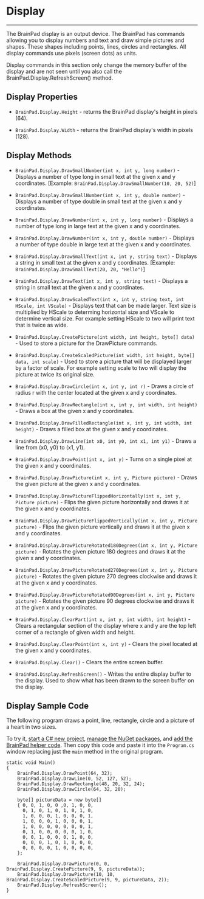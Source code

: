 # Display
---
The BrainPad display is an output device. The BrainPad has commands allowing you to display numbers and text and draw simple pictures and shapes. These shapes including points, lines, circles and rectangles. All display commands use pixels (screen dots) as units.

Display commands in this section only change the memory buffer of the display and are not seen until you also call the BrainPad.Display.RefreshScreen() method.

## Display Properties
 
* `BrainPad.Display.Height` - returns the BrainPad display's height in pixels (64). 

* `BrainPad.Display.Width` - returns the BrainPad display's width in pixels (128).

## Display Methods
 
* `BrainPad.Display.DrawSmallNumber(int x, int y, long number)` - Displays a number of type long in small text at the given x and y coordinates. [Example: `BrainPad.Display.DrawSmallNumber(10, 20, 52)`]

* `BrainPad.Display.DrawSmallNumber(int x, int y, double number)` - Displays a number of type double in small text at the given x and y coordinates.

* `BrainPad.Display.DrawNumber(int x, int y, long number)` - Displays a number of type long in large text at the given x and y coordinates.

* `BrainPad.Display.DrawNumber(int x, int y, double number)` - Displays a number of type double in large text at the given x and y coordinates. 

* `BrainPad.Display.DrawSmallText(int x, int y, string text)` - Displays a string in small text at the given x and y coordinates. [Example: `BrainPad.Display.DrawSmallText(20, 20, "Hello")`]  

* `BrainPad.Display.DrawText(int x, int y, string text)` - Displays a string in small text at the given x and y coordinates.

* `BrainPad.Display.DrawScaledText(int x, int y, string text, int HScale, int VScale)` - Displays text that can be made larger. Text size is multiplied by HScale to determing horizontal size and VScale to determine vertical size. For example setting HScale to two will print text that is twice as wide.
 
* `BrainPad.Display.CreatePicture(int width, int height, byte[] data)` - Used to store a picture for the DrawPicture commands.

* `BrainPad.Display.CreateScaledPicture(int width, int height, byte[] data, int scale)` - Used to store a picture that will be displayed larger by a factor of scale. For example setting scale to two will display the picture at twice its original size.
 
* `BrainPad.Display.DrawCircle(int x, int y, int r)` - Draws a circle of radius r with the center located at the given x and y coordinates.  

* `BrainPad.Display.DrawRectangle(int x, int y, int width, int height)` - Draws a box at the given x and y coordinates.

* `BrainPad.Display.DrawFilledRectangle(int x, int y, int width, int height)` - Draws a filled box at the given x and y coordinates.   

* `BrainPad.Display.DrawLine(int x0, int y0, int x1, int y1)` - Draws a line from (x0, y0) to (x1, y1).  

* `BrainPad.Display.DrawPoint(int x, int y)` - Turns on a single pixel at the given x and y coordinates.
 
* `BrainPad.Display.DrawPicture(int x, int y, Picture picture)` - Draws the given picture at the given x and y coordinates.

* `BrainPad.Display.DrawPictureFlippedHorizontally(int x, int y, Picture picture)` - Flips the given picture horizontally and draws it at the given x and y coordinates.

* `BrainPad.Display.DrawPictureFlippedVertically(int x, int y, Picture picture)` - Flips the given picture vertically and draws it at the given x and y coordinates. 

* `BrainPad.Display.DrawPictureRotated180Degrees(int x, int y, Picture picture)` - Rotates the given picture 180 degrees and draws it at the given x and y coordinates. 

* `BrainPad.Display.DrawPictureRotated270Degrees(int x, int y, Picture picture)` - Rotates the given picture 270 degrees clockwise and draws it at the given x and y coordinates.

* `BrainPad.Display.DrawPictureRotated90Degrees(int x, int y, Picture picture)` - Rotates the given picture 90 degrees clockwise and draws it at the given x and y coordinates.
                         
* `BrainPad.Display.ClearPart(int x, int y, int width, int height)` - Clears a rectangular section of the display where x and y are the top left corner of a rectangle of given width and height.
 
* `BrainPad.Display.ClearPoint(int x, int y)` - Clears the pixel located at the given x and y coordinates.  

* `BrainPad.Display.Clear()` - Clears the entire screen buffer. 

* `BrainPad.Display.RefreshScreen()` - Writes the entire display buffer to the display. Used to show what has been drawn to the screen buffer on the display.
   
## Display Sample Code
The following program draws a point, line, rectangle, circle and a picture of a heart in two sizes.

To try it, [start a C# new project](../csharp/intro.md#start-a-new-project), [manage the NuGet packages](../csharp/intro.md#manage-the-nuget-packages), and [add the BrainPad helper code](../csharp/intro.md#add-the-brainpad-helper-code). Then copy this code and paste it into the `Program.cs` window replacing just the `main` method in the original program.

```
static void Main()
{
    BrainPad.Display.DrawPoint(64, 32);
    BrainPad.Display.DrawLine(0, 52, 127, 52);
    BrainPad.Display.DrawRectangle(48, 20, 32, 24);
    BrainPad.Display.DrawCircle(64, 32, 20);

    byte[] pictureData = new byte[]
    { 0, 0, 1, 0, 0 ,0, 1, 0, 0,
      0, 1, 0, 1, 0, 1, 0, 1, 0,
      1, 0, 0, 0, 1, 0, 0, 0, 1,
      1, 0, 0, 0, 1, 0, 0, 0, 1,
      1, 0, 0, 0, 0, 0, 0, 0, 1,
      0, 1, 0, 0, 0, 0, 0, 1, 0,
      0, 0, 1, 0, 0, 0, 1, 0, 0,
      0, 0, 0, 1, 0, 1, 0, 0, 0,
      0, 0, 0, 0, 1, 0, 0, 0, 0,
    };

    BrainPad.Display.DrawPicture(0, 0, BrainPad.Display.CreatePicture(9, 9, pictureData));
    BrainPad.Display.DrawPicture(10, 10, BrainPad.Display.CreateScaledPicture(9, 9, pictureData, 2));
    BrainPad.Display.RefreshScreen();
}
```